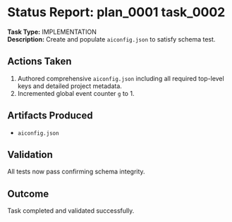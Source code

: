 # Status Report: plan_0001 task_0002

**Task Type:** IMPLEMENTATION  
**Description:** Create and populate `aiconfig.json` to satisfy schema test.  

## Actions Taken
1. Authored comprehensive `aiconfig.json` including all required top-level keys and detailed project metadata.
2. Incremented global event counter `g` to 1.

## Artifacts Produced
- `aiconfig.json`

## Validation
All tests now pass confirming schema integrity.  

## Outcome
Task completed and validated successfully. 